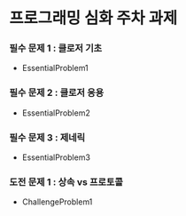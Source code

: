 # 프로그래밍 심화 주차 과제 
### 필수 문제 1 : 클로저 기초
  - EssentialProblem1
### 필수 문제 2 : 클로저 응용 
  - EssentialProblem2
### 필수 문제 3 : 제네릭 
  - EssentialProblem3
### 도전 문제 1 : 상속 vs 프로토콜
  - ChallengeProblem1

